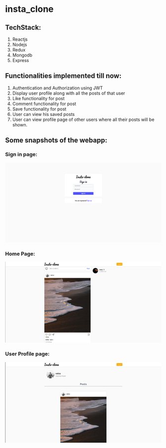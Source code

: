 # insta_clone

## TechStack:
1. Reactjs 
2. Nodejs 
3. Redux 
4. Mongodb
5. Express

## Functionalities implemented till now:
1. Authentication and Authorization using JWT
2. Display user profile along with all the posts of that user
3. Like functionality for post
4. Comment functionality for post
5. Save functionality for post
6. User can view his saved posts
7. User can view profile page of other users where all their posts will be shown.

## Some snapshots of the webapp:
### Sign in page:
![An image](./assets/Img1.png)

### Home Page:
![An image](./assets/Img3.png)

### User Profile page:
![An image](./assets/Img2.png)

